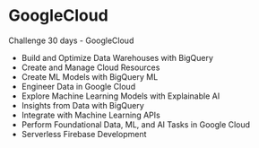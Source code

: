 # GoogleCloud
Challenge 30 days - GoogleCloud

- Build and Optimize Data Warehouses with BigQuery
- Create and Manage Cloud Resources
- Create ML Models with BigQuery ML
- Engineer Data in Google Cloud
- Explore Machine Learning Models with Explainable AI
- Insights from Data with BigQuery
- Integrate with Machine Learning APIs
- Perform Foundational Data, ML, and AI Tasks in Google Cloud
- Serverless Firebase Development
